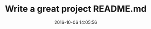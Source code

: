 ---
layout: page
title: "Write a great project README.md"
date: 2016-10-06 14:05:56
time: "20 min"
following: _articles/opening-your-project/start-your-project-roadmap.md
---